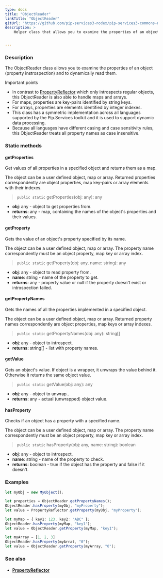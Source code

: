 ```yaml
---
type: docs
title: "ObjectReader"
linkTitle: "ObjectReader"
gitUrl: "https://github.com/pip-services3-nodex/pip-services3-commons-nodex"
description: >
    Helper class that allows you to examine the properties of an object (property instrospection) and to dynamically read them.


---
```


### Description

The ObjectReader class allows you to examine the properties of an object (property instrospection) and to dynamically read them.

Important points

- In contrast to [PropertyReflector](../property_reflector) which only introspects regular objects, this ObjectReader is also able to handle maps and arrays.
- For maps, properties are key-pairs identified by string keys.
- For arrays, properties are elements identified by integer indexes.
- This class has a symmetric implementation across all languages supported by the Pip.Services toolkit and it is used to support dynamic data processing.
- Because all languages have different casing and case sensitivity rules, this ObjectReader treats all property names as case insensitive.

### Static methods

#### getProperties
Get values of all properties in a specified object
and returns them as a map.

The object can be a user defined object, map or array.
Returned properties correspondently are object properties,
map key-pairs or array elements with their indexes.

> `public static` getProperties(obj: any): any

- **obj**: any - object to get properties from.
- **returns**: any - map, containing the names of the object's properties and their values.

#### getProperty
Gets the value of an object's property specified by its name.

The object can be a user defined object, map or array.
The property name correspondently must be an object property,
map key or array index.

> `public static` getProperty(obj: any, name: string): any

- **obj**: any - object to read property from.
- **name**: string - name of the property to get.
- **returns**: any - property value or null if  the property doesn't exist or introspection failed.

#### getPropertyNames
Gets the names of all the properties implemented in a specified object.
 
The object can be a user defined object, map or array.
Returned property names correspondently are object properties,
map keys or array indexes.

> `public static` getPropertyNames(obj: any): string[]

- **obj**: any - object to introspect.
- **returns**: string[] - list with property names.

#### getValue
Gets an object's value.
If object is a wrapper, it unwraps the value behind it. 
Otherwise it returns the same object value.

> `public static` getValue(obj: any): any

- **obj**: any - object to unwrap..
- **returns**: any - actual (unwrapped) object value. 

#### hasProperty
Checks if an object has a property with a specified name.

The object can be a user defined object, map or array.
The property name correspondently must be an object property,
map key or array index.

> `public static` hasProperty(obj: any, name: string): boolean

- **obj**: any - object to introspect.
- **name**: string - name of the property to check.
- **returns**: boolean - true if the object has the property and false if it doesn't.

### Examples

```typescript
let myObj = new MyObject();
    
let properties = ObjectReader.getPropertyNames();
ObjectReader.hasProperty(myObj, "myProperty");
let value = PropertyReflector.getProperty(myObj, "myProperty");
     
let myMap = { key1: 123, key2: "ABC" };
ObjectReader.hasProperty(myMap, "key1");
let value = ObjectReader.getProperty(myMap, "key1");
    
let myArray = [1, 2, 3]
ObjectReader.hasProperty(myArrat, "0");
let value = ObjectReader.getProperty(myArray, "0");

```

### See also
- #### [PropertyReflector](../property_reflector)
